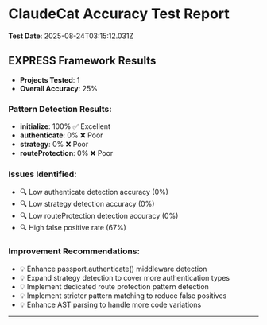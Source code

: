 # ClaudeCat Accuracy Test Report

**Test Date**: 2025-08-24T03:15:12.031Z

## EXPRESS Framework Results

- **Projects Tested**: 1
- **Overall Accuracy**: 25%

### Pattern Detection Results:
- **initialize**: 100% ✅ Excellent
- **authenticate**: 0% ❌ Poor
- **strategy**: 0% ❌ Poor
- **routeProtection**: 0% ❌ Poor

### Issues Identified:
- 🔍 Low authenticate detection accuracy (0%)
- 🔍 Low strategy detection accuracy (0%)
- 🔍 Low routeProtection detection accuracy (0%)
- 🔍 High false positive rate (67%)

### Improvement Recommendations:
- 💡 Enhance passport.authenticate() middleware detection
- 💡 Expand strategy detection to cover more authentication types
- 💡 Implement dedicated route protection pattern detection
- 💡 Implement stricter pattern matching to reduce false positives
- 💡 Enhance AST parsing to handle more code variations

---

